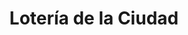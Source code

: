 ---
title: "Lotería de la Ciudad"
url: /ciudad-autonoma-de-buenos-aires/loteria-de-la-ciudad-jose-hernandez/
shop: Lotterie
---